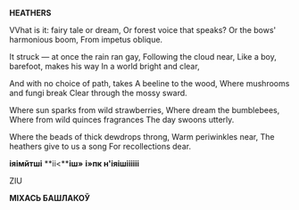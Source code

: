  
**HEATHERS**

VVhat is it: fairy tale or dream, Or forest voice that speaks? Or  the bows' harmonious boom, From impetus oblique.

It struck — at once the rain ran gay, Following the cloud near, Like a boy, barefoot, makes his way In a world bright and clear,

And with no choice of path, takes A beeline to the wood, Where mushrooms and fungi break Clear through the mossy sward.

Where sun sparks from wild strawberries, Where dream the bumblebees, Where from wild quinces fragrances The day swoons utterly.

Where the beads of thick dewdrops throng, Warm periwinkles near, The heathers give to us a song For recollections dear.

**іяімйтші** **іі<****іш»** **і»пк н'іяішіііііі**

ZIU

**МІХАСЬ БАШЛАКОЎ**
